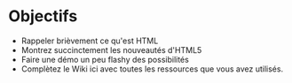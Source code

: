 Objectifs
=========

- Rappeler brièvement ce qu'est HTML
- Montrez succinctement les nouveautés d'HTML5
- Faire une démo un peu flashy des possibilités
- Complètez le Wiki ici avec toutes les ressources que vous avez utilisés. 

